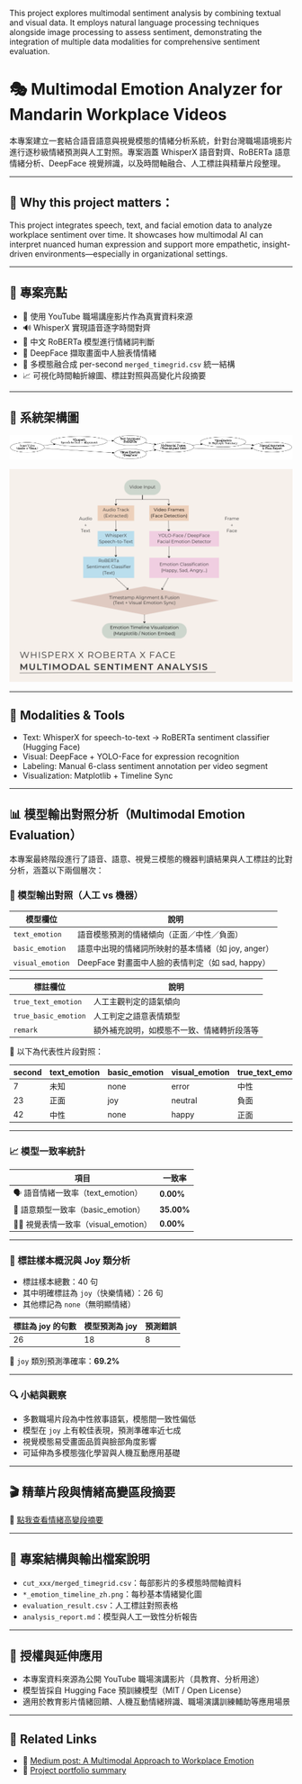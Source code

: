 This project explores multimodal sentiment analysis by combining textual and visual data. It employs natural language processing techniques alongside image processing to assess sentiment, demonstrating the integration of multiple data modalities for comprehensive sentiment evaluation.​

# 🎭 Multimodal Emotion Analyzer for Mandarin Workplace Videos

本專案建立一套結合語音語意與視覺模態的情緒分析系統，針對台灣職場語境影片進行逐秒級情緒預測與人工對照。專案涵蓋 WhisperX 語音對齊、RoBERTa 語意情緒分析、DeepFace 視覺辨識，以及時間軸融合、人工標註與精華片段整理。

---

## 🔖 Why this project matters：

This project integrates speech, text, and facial emotion data to analyze workplace sentiment over time.
It showcases how multimodal AI can interpret nuanced human expression and support more empathetic, insight-driven environments—especially in organizational settings.

---

## 🚀 專案亮點

- 🎥 使用 YouTube 職場講座影片作為真實資料來源
- 🔊 WhisperX 實現語音逐字時間對齊
- 🧠 中文 RoBERTa 模型進行情緒詞判斷
- 🧍 DeepFace 擷取畫面中人臉表情情緒
- 🧩 多模態融合成 per-second `merged_timegrid.csv` 統一結構
- 📈 可視化時間軸折線圖、標註對照與高變化片段摘要

---

## 🧠 系統架構圖

![Multimodal Pipeline](./multimodal_emotion_pipeline_clean.png)

![Architecture Diagram](./multimodal_sentiment_analysis.png)

---

## 📘 Modalities & Tools

- Text: WhisperX for speech-to-text → RoBERTa sentiment classifier (Hugging Face)
- Visual: DeepFace + YOLO-Face for expression recognition
- Labeling: Manual 6-class sentiment annotation per video segment
- Visualization: Matplotlib + Timeline Sync
  
---

## 📊 模型輸出對照分析（Multimodal Emotion Evaluation）

本專案最終階段進行了語音、語意、視覺三模態的機器判讀結果與人工標註的比對分析，涵蓋以下兩個層次：

### 🎯 模型輸出對照（人工 vs 機器）

| 模型欄位 | 說明 |
|----------|------|
| `text_emotion` | 語音模態預測的情緒傾向（正面／中性／負面） |
| `basic_emotion` | 語意中出現的情緒詞所映射的基本情緒（如 joy, anger） |
| `visual_emotion` | DeepFace 對畫面中人臉的表情判定（如 sad, happy） |

| 標註欄位 | 說明 |
|----------|------|
| `true_text_emotion` | 人工主觀判定的語氣傾向 |
| `true_basic_emotion` | 人工判定之語意表情類型 |
| `remark` | 額外補充說明，如模態不一致、情緒轉折段落等 |

📌 以下為代表性片段對照：

| second | text_emotion | basic_emotion | visual_emotion | true_text_emotion | true_basic_emotion |
|--------|--------------|----------------|----------------|-------------------|--------------------|
| 7      | 未知         | none           | error          | 中性              | none               |
| 23     | 正面         | joy            | neutral        | 負面              | sadness            |
| 42     | 中性         | none           | happy          | 正面              | joy                |

---

### 📈 模型一致率統計

| 項目 | 一致率 |
|------|--------|
| 🗣️ 語音情緒一致率（text_emotion） | **0.00%** |
| 💬 語意類型一致率（basic_emotion） | **35.00%** |
| 🧍‍♀️ 視覺表情一致率（visual_emotion） | **0.00%** |

---

### 🧠 標註樣本概況與 Joy 類分析

- 標註樣本總數：40 句
- 其中明確標註為 `joy`（快樂情緒）：26 句
- 其他標記為 `none`（無明顯情緒）

| 標註為 joy 的句數 | 模型預測為 joy | 預測錯誤 |
|------------------|----------------|------------|
| 26               | 18             | 8          |

🎯 `joy` 類別預測準確率：**69.2%**

---

### 🔍 小結與觀察

- 多數職場片段為中性敘事語氣，模態間一致性偏低
- 模型在 `joy` 上有較佳表現，預測準確率近七成
- 視覺模態易受畫面品質與臉部角度影響
- 可延伸為多模態強化學習與人機互動應用基礎

---

## 🎬 精華片段與情緒高變區段摘要

📄 [點我查看情緒高變段摘要](./emotion_highlight_summary.md)

---

## 📁 專案結構與輸出檔案說明

- `cut_xxx/merged_timegrid.csv`：每部影片的多模態時間軸資料
- `*_emotion_timeline_zh.png`：每秒基本情緒變化圖
- `evaluation_result.csv`：人工標註對照表格
- `analysis_report.md`：模型與人工一致性分析報告

---

## 📌 授權與延伸應用

- 本專案資料來源為公開 YouTube 職場演講影片（具教育、分析用途）
- 模型皆採自 Hugging Face 預訓練模型（MIT / Open License）
- 適用於教育影片情緒回饋、人機互動情緒辨識、職場演講訓練輔助等應用場景

---

## 🔗 Related Links
- 📝 [Medium post: A Multimodal Approach to Workplace Emotion](https://medium.com/@debby.yeh1994)
- 📂 [Project portfolio summary](https://mango-mapusaurus-5df.notion.site/Debby-Yeh-NLP-Application-Engineer-Portfolio-1ca5118474d2801caa58de564fb53e38?pvs=4)
